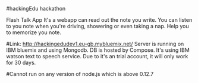 #hackingEdu hackathon

Flash Talk App
It's a webapp can read out the note you write. You can listen to you note when you're driving, showering or even taking a nap. Help you to memorize you note.

#Link: http://hackingedudev1.eu-gb.mybluemix.net/
Server is running on IBM bluemix and using Mongodb. DB is hosted by Compose. It's using IBM watson text to speech service. Due to it's an trial account, it will only work for 30 days.

#Cannot run on any version of node.js which is above 0.12.7